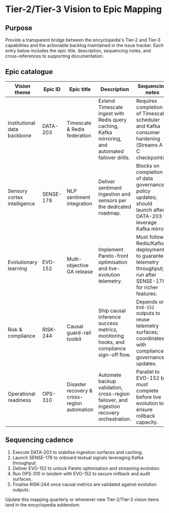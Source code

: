 # Tier-2/Tier-3 Vision to Epic Mapping

## Purpose
Provide a transparent bridge between the encyclopedia's Tier‑2 and Tier‑3
capabilities and the actionable backlog maintained in the issue tracker. Each
entry below includes the epic title, description, sequencing notes, and
cross-references to supporting documentation.

## Epic catalogue

| Vision theme | Epic ID | Epic title | Description | Sequencing notes | Linked artefacts |
| --- | --- | --- | --- | --- | --- |
| Institutional data backbone | DATA-203 | Timescale & Redis federation | Extend Timescale ingest with Redis query caching, Kafka mirroring, and automated failover drills. | Requires completion of Timescale scheduler and Kafka consumer hardening (Streams A & C checkpoints). | `docs/roadmap.md`, `docs/research/future_ga_extensions.md`, `docs/operations/runbooks/redis_cache_outage.md` |
| Sensory cortex intelligence | SENSE-178 | NLP sentiment integration | Deliver sentiment ingestion and sensors per the dedicated roadmap. | Blocks on completion of data governance policy updates; should launch after DATA-203 to leverage Kafka mirror. | `docs/research/nlp_sentiment_ingestion_roadmap.md`, `docs/policies/data_governance.md` |
| Evolutionary learning | EVO-152 | Multi-objective GA release | Implement Pareto-front optimisation and live-evolution telemetry. | Must follow Redis/Kafka deployment to guarantee telemetry throughput; run after SENSE-178 for richer features. | `docs/research/future_ga_extensions.md`, `docs/research/frontier_research_brief_Q1_2025.md` |
| Risk & compliance | RISK-244 | Causal guard-rail toolkit | Ship causal inference success metrics, monitoring hooks, and compliance sign-off flow. | Depends on `EVO-152` outputs to reuse telemetry surfaces; coordinates with compliance governance updates. | `docs/research/causal_ml_success_metrics.md`, `docs/operations/regulatory_telemetry.md` |
| Operational readiness | OPS-310 | Disaster recovery & cross-region automation | Automate backup validation, cross-region failover, and ingestion recovery orchestration. | Parallel to EVO-152 but must complete before live evolution to ensure rollback capacity. | `docs/deployment/drills/`, `docs/operations/cross_region_failover.md` |

## Sequencing cadence
1. Execute DATA-203 to stabilise ingestion surfaces and caching.
2. Launch SENSE-178 to onboard textual signals leveraging Kafka throughput.
3. Deliver EVO-152 to unlock Pareto optimisation and streaming evolution.
4. Run OPS-310 in tandem with EVO-152 to secure rollback and audit surfaces.
5. Finalise RISK-244 once causal metrics are validated against evolution
   outputs.

Update this mapping quarterly or whenever new Tier‑2/Tier‑3 vision items land in
the encyclopedia addendum.
